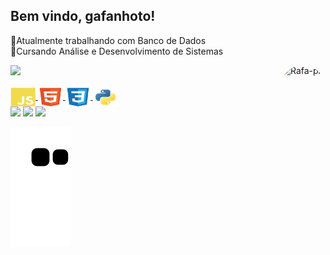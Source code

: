 <h2> Bem vindo, gafanhoto! </h2>

🔹Atualmente trabalhando com Banco de Dados 
<br>
🔹Cursando Análise e Desenvolvimento de Sistemas 

<div align="left">
    
  <a href="https://github.com/guzzer">
  <img height="160em" src="https://github-readme-stats.vercel.app/api?username=guzzer&show_icons=true&theme=dark&include_all_commits=true&count_private=true"/>
   <img align="right" alt="Rafa-pic" height="160" style="border-radius:50px;" src="http://github-readme-streak-stats.herokuapp.com?user=GUZZER&theme=dark&hide_border=verdadeiro&locale=pt-br)](https://git.io/streak-stats"
    </div>
<div style="display: inline_block"><br>
  <img align="center" alt="Guzzer-Js" height="30" width="40" src="https://raw.githubusercontent.com/devicons/devicon/master/icons/javascript/javascript-plain.svg">
  <img align="center" alt="Guzzer-HTML" height="30" width="40" src="https://raw.githubusercontent.com/devicons/devicon/master/icons/html5/html5-original.svg">
  <img align="center" alt="Guzzer-CSS" height="30" width="40" src="https://raw.githubusercontent.com/devicons/devicon/master/icons/css3/css3-original.svg">
  <img align="center" alt="Guzzer-Python" height="30" width="40" src="https://raw.githubusercontent.com/devicons/devicon/master/icons/python/python-original.svg">
 </div>
  
  <div> 
   <a href="https://www.instagram.com/gustav0_ferre1ra/" target="_blank"><img src="https://img.shields.io/badge/-Instagram-%23E4405F?style=for-the-badge&logo=instagram&logoColor=white" target="_blank"></a>
  <a href = "mailto:gustavo.f.barros.09@gmail.com"><img src="https://img.shields.io/badge/-Gmail-%23333?style=for-the-badge&logo=gmail&logoColor=white" target="_blank"></a>
  <a href="https://www.linkedin.com/in/gustavo-ferreira-barros-452759184/" target="_blank"><img src="https://img.shields.io/badge/-LinkedIn-%230077B5?style=for-the-badge&logo=linkedin&logoColor=white" target="_blank"></a> 
 
 ![Snake animation](https://github.com/guzzer/guzzer/blob/output/github-contribution-grid-snake.svg)
   
 
</div>
